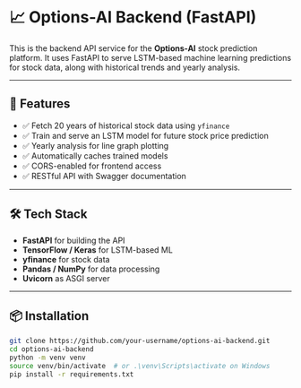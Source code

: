 # 📈 Options-AI Backend (FastAPI)

This is the backend API service for the **Options-AI** stock prediction platform. It uses FastAPI to serve LSTM-based machine learning predictions for stock data, along with historical trends and yearly analysis.

---

## 🚀 Features

- ✅ Fetch 20 years of historical stock data using `yfinance`
- ✅ Train and serve an LSTM model for future stock price prediction
- ✅ Yearly analysis for line graph plotting
- ✅ Automatically caches trained models
- ✅ CORS-enabled for frontend access
- ✅ RESTful API with Swagger documentation

---

## 🛠️ Tech Stack

- **FastAPI** for building the API
- **TensorFlow / Keras** for LSTM-based ML
- **yfinance** for stock data
- **Pandas / NumPy** for data processing
- **Uvicorn** as ASGI server

---

## 📦 Installation

```bash
git clone https://github.com/your-username/options-ai-backend.git
cd options-ai-backend
python -m venv venv
source venv/bin/activate  # or .\venv\Scripts\activate on Windows
pip install -r requirements.txt
